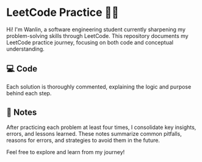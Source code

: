 # LeetCode Practice 📘✨

Hi! I'm Wanlin, a software engineering student currently sharpening my problem-solving skills through LeetCode. This repository documents my LeetCode practice journey, focusing on both code and conceptual understanding.

## 💻 Code
Each solution is thoroughly commented, explaining the logic and purpose behind each step.

## 📝 Notes
After practicing each problem at least four times, I consolidate key insights, errors, and lessons learned. These notes summarize common pitfalls, reasons for errors, and strategies to avoid them in the future.

Feel free to explore and learn from my journey! 
